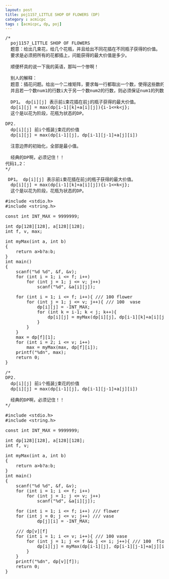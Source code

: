 ```yaml
---
layout: post
title: poj1157_LITTLE SHOP OF FLOWERS (DP)
category : acmicpc
tags : [acmicpc, dp, poj]
---
```


<pre>/*    
  poj1157_LITTLE SHOP OF FLOWERS    
  题意：给出几束花，给几个花瓶，并且给出不同花插在不同瓶子获得的价值。    
  要求是必须把所有的花都插上，问能获得的最大价值是多少。    
    
  顺便杯具的说一下我的英语，那叫一个惨啊！    
    
  别人的解释：    
  题意：插花问题。给出一个二维矩阵，要求每一行都取出一个数，使得这些数的和最大，    
  并且若一个数num1的行数i大于另一个数num2的行数，则必须保证num1的列数j也大于num2的列数。    
    
  DP1。 dp[i][j] 表示前i束花插在前j的瓶子获得的最大价值。    
  dp[i][j] = max(dp[i-1][k]+a[i][j]){i-1&lt;=k&lt;j};    
  这个是以花为阶段，花瓶为状态的DP。    
    
DP2.    
  dp[i][j] 前i个瓶装j束花的价值    
  dp[i][j] = max(dp[i-1][j], dp[i-1][j-1]+a[j][i])    
    
  注意边界的初始化，全部是最小值。    
    
  经典的DP啊，必须记住！！    
代码1,2：    
*/</pre>    
<!--more-->    
<pre> DP1。 dp[i][j] 表示前i束花插在前j的瓶子获得的最大价值。    
  dp[i][j] = max(dp[i-1][k]+a[i][j]){i-1&lt;=k&lt;j};    
  这个是以花为阶段，花瓶为状态的DP。    
    
#include &lt;stdio.h&gt;    
#include &lt;string.h&gt;    
    
const int INT_MAX = 9999999;    
    
int dp[128][128], a[128][128];    
int f, v, max;    
    
int myMax(int a, int b)    
{    
    return a&gt;b?a:b;    
}    
int main()    
{    
    scanf("%d %d", &amp;f, &amp;v);    
    for (int i = 1; i &lt;= f; i++)    
        for (int j = 1; j &lt;= v; j++)    
            scanf("%d", &amp;a[i][j]);    
    
    for (int i = 1; i &lt;= f; i++){ /// 100 flower    
        for (int j = 1; j &lt;= v; j++){ /// 100  vase    
            dp[i][j] = -INT_MAX;    
            for (int k = i-1; k &lt; j; k++){    
                dp[i][j] = myMax(dp[i][j], dp[i-1][k]+a[i][j]);    
            }    
        }    
    }    
    max = dp[f][1];    
    for (int i = 2; i &lt;= v; i++)    
        max = myMax(max, dp[f][i]);    
    printf("%dn", max);    
    return 0;    
}    
    
/*    
DP2.    
  dp[i][j] 前i个瓶装j束花的价值    
  dp[i][j] = max(dp[i-1][j], dp[i-1][j-1]+a[j][i])    
    
  经典的DP啊，必须记住！！    
*/    
    
#include &lt;stdio.h&gt;    
#include &lt;string.h&gt;    
    
const int INT_MAX = 9999999;    
    
int dp[128][128], a[128][128];    
int f, v;    
    
int myMax(int a, int b)    
{    
    return a&gt;b?a:b;    
}    
int main()    
{    
    scanf("%d %d", &amp;f, &amp;v);    
    for (int i = 1; i &lt;= f; i++)    
        for (int j = 1; j &lt;= v; j++)    
            scanf("%d", &amp;a[i][j]);    
    
    for (int i = 1; i &lt;= f; i++) /// flower    
    for (int j = 0; j &lt;= v; j++) /// vase    
            dp[j][i] = -INT_MAX;    
    
    /// dp[v][f]    
    for (int i = 1; i &lt;= v; i++){ /// 100 vase    
        for (int j = 1; j &lt;= f &amp;&amp; j &lt;= i; j++){ /// 100  flower    
            dp[i][j] = myMax(dp[i-1][j], dp[i-1][j-1]+a[j][i]);    
        }    
    }    
    printf("%dn", dp[v][f]);    
    return 0;    
}</pre>